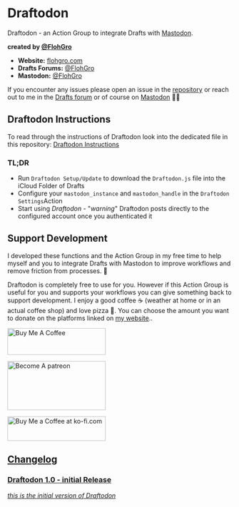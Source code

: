 # Draftodon

Draftodon - an Action Group to integrate Drafts with [Mastodon](https://joinmastodon.org).

**created by [@FlohGro](https://mastodon.social/@FlohGro)**

- **Website:** [flohgro.com](https://flohgro.com)  
- **Drafts Forums:** [@FlohGro](https://forums.getdrafts.com/u/flohgro/summary)
- **Mastodon:** [@FlohGro](https://mastodon.social/@FlohGro)

If you encounter any issues please open an issue in the [repository](https://github.com/FlohGro-dev/Draftodon) or reach out to me in the [Drafts forum](https://forums.getdrafts.com/u/flohgro/summary) or of course on [Mastodon](https://mastodon.social/@FlohGro) ✌🏽

## Draftodon Instructions

To read through the instructions of Draftodon look into the dedicated file in this repository: [Draftodon Instructions](https://github.com/FlohGro-dev/Draftodon/blob/main/Draftodon%20Instructions.md)

### TL;DR

- Run `Draftodon Setup/Update` to download the `Draftodon.js` file into the iCloud Folder of Drafts
- Configure your `mastodon_instance` and `mastodon_handle` in the `Draftodon Settings`Action
- Start using *Draftodon* - "*warning*" Draftodon posts directly to the configured account once you authenticated it

## Support Development

I developed these functions and the Action Group in my free time to help myself and you to integrate Drafts with Mastodon to improve workflows and remove friction from processes. 🚀

Draftodon is completely free to use for you. However if this Action Group is useful for you and supports your workflows you can give something back to support development.
I enjoy a good coffee ☕️ (weather at home or in an actual coffee shop) and love pizza 🍕.
You can choose the amount you want to donate on the platforms linked on [my website](https://flohgro.com/donate/)..

<a href="https://www.buymeacoffee.com/flohgro" target="_blank"><img src="https://cdn.buymeacoffee.com/buttons/v2/default-blue.png" alt="Buy Me A Coffee" style="height: 60px !important;width: 220px !important;" ></a>

<a href="https://www.patreon.com/flohgro" target="_blank"><img src="https://user-images.githubusercontent.com/13785667/162812708-55b96cdc-8c32-4433-a340-6dd4c1f7326d.jpg" alt="Become A patreon" style="height: 110px !important;width: 220px !important;" ></a>

<a href='https://ko-fi.com/flohgro' target='_blank'><img height='35' style='border:0px;height:55px;width:220px' src='https://az743702.vo.msecnd.net/cdn/kofi1.png?v=0' border='0' alt='Buy Me a Coffee at ko-fi.com' />

## Changelog

### Draftodon 1.0 - initial Release

*this is the initial version of Draftodon*
